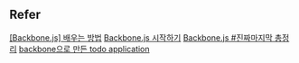 ## Refer
[[Backbone.js] 배우는 방법](http://mobicon.tistory.com/226)
[Backbone.js 시작하기](http://webframeworks.kr/getstarted/backbonejs/)
[Backbone.js #진짜마지막 총정리](http://nodeqa.com/nodejs_ref/53)
[backbone으로 만든 todo application](http://backbonejs.org/#examples)
